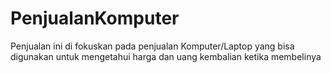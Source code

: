 # PenjualanKomputer
Penjualan ini di fokuskan pada penjualan Komputer/Laptop yang bisa digunakan untuk mengetahui harga dan uang kembalian ketika membelinya
